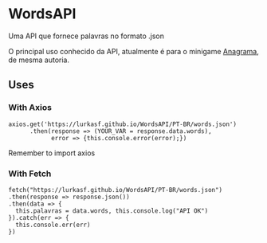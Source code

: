 # WordsAPI
Uma API que fornece palavras no formato .json

O principal uso conhecido da API, atualmente é para o minigame [Anagrama](https://lurkasf.github.io/Anagrama), de mesma autoria.

## Uses

### With Axios
```
axios.get('https://lurkasf.github.io/WordsAPI/PT-BR/words.json')
      .then(response => (YOUR_VAR = response.data.words),
            error => {this.console.error(error);})
```
Remember to import axios

### With Fetch
```
fetch("https://lurkasf.github.io/WordsAPI/PT-BR/words.json")
.then(response => response.json())
.then(data => {
  this.palavras = data.words, this.console.log("API OK")
}).catch(err => {
  this.console.err(err)
})
```
